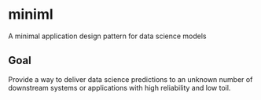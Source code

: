 # miniml
A minimal application design pattern for data science models

## Goal
Provide a way to deliver data science predictions to an unknown number of downstream systems or applications with high reliability and low toil.
